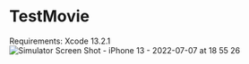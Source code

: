 # TestMovie
Requirements: Xcode 13.2.1
![Simulator Screen Shot - iPhone 13 - 2022-07-07 at 18 55 26](https://user-images.githubusercontent.com/51307613/177769158-d677be50-6d55-411f-b390-54ef0ffd9d91.png)
